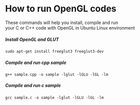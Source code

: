 # How to run OpenGL codes
These commands will help you install, compile and run  
your C or C++ code with OpenGL in Ubuntu Linux environment  

##### Install OpenGL and GLUT
`sudo apt-get install freeglut3 freeglut3-dev`
##### Compile and run cpp sample
`g++ sample.cpp -o sample -lglut -lGLU -lGL -lm`
##### Compile and run c sample
`gcc sample.c -o sample -lglut -lGLU -lGL -lm`
